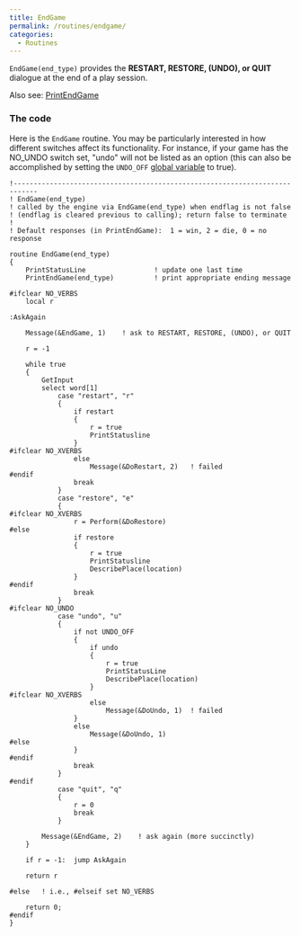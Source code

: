 ```yaml
---
title: EndGame
permalink: /routines/endgame/
categories: 
  - Routines
---
```


`EndGame(end_type)` provides the **RESTART, RESTORE, (UNDO), or QUIT**
dialogue at the end of a play session.

Also see: [PrintEndGame](PrintEndGame)

### The code

Here is the `EndGame` routine. You may be particularly interested in how
different switches affect its functionality. For instance, if your game
has the NO_UNDO switch set, "undo" will not be listed as an option
(this can also be accomplished by setting the `UNDO_OFF` [global
variable](Variables#Global_Variables) to true).

    !----------------------------------------------------------------------------
    ! EndGame(end_type)
    ! called by the engine via EndGame(end_type) when endflag is not false
    ! (endflag is cleared previous to calling); return false to terminate
    !
    ! Default responses (in PrintEndGame):  1 = win, 2 = die, 0 = no response

    routine EndGame(end_type)
    {
        PrintStatusLine                 ! update one last time
        PrintEndGame(end_type)          ! print appropriate ending message

    #ifclear NO_VERBS
        local r

    :AskAgain

        Message(&EndGame, 1)    ! ask to RESTART, RESTORE, (UNDO), or QUIT

        r = -1

        while true
        {
            GetInput
            select word[1]
                case "restart", "r"
                {
                    if restart
                    {
                        r = true
                        PrintStatusline
                    }
    #ifclear NO_XVERBS
                    else
                        Message(&DoRestart, 2)   ! failed
    #endif
                    break
                }
                case "restore", "e"
                {
    #ifclear NO_XVERBS
                    r = Perform(&DoRestore)
    #else
                    if restore
                    {
                        r = true
                        PrintStatusline
                        DescribePlace(location)
                    }
    #endif
                    break
                }
    #ifclear NO_UNDO
                case "undo", "u"
                {
                    if not UNDO_OFF
                    {
                        if undo
                        {
                            r = true
                            PrintStatusLine
                            DescribePlace(location)
                        }
    #ifclear NO_XVERBS
                        else
                            Message(&DoUndo, 1)  ! failed
                    }
                    else
                        Message(&DoUndo, 1)
    #else
                    }
    #endif
                    break
                }
    #endif
                case "quit", "q"
                {
                    r = 0
                    break
                }

            Message(&EndGame, 2)    ! ask again (more succinctly)
        }

        if r = -1:  jump AskAgain

        return r

    #else   ! i.e., #elseif set NO_VERBS

        return 0;
    #endif
    }
